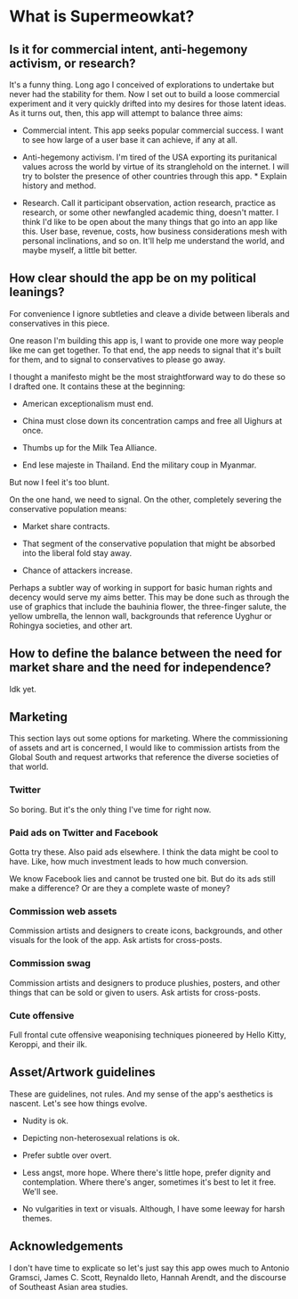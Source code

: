 # What is Supermeowkat?

## Is it for commercial intent, anti-hegemony activism, or research?

It's a funny thing. Long ago I conceived of explorations to undertake but never had the stability for them. Now I set out to build a loose commercial experiment and it very quickly drifted into my desires for those latent ideas. As it turns out, then, this app will attempt to balance three aims:

- Commercial intent. This app seeks popular commercial success. I want to see how large of a user base it can achieve, if any at all.

- Anti-hegemony activism. I'm tired of the USA exporting its puritanical values across the world by virtue of its stranglehold on the internet. I will try to bolster the presence of other countries through this app. \* Explain history and method.

- Research. Call it participant observation, action research, practice as research, or some other newfangled academic thing, doesn't matter. I think I'd like to be open about the many things that go into an app like this. User base, revenue, costs, how business considerations mesh with personal inclinations, and so on. It'll help me understand the world, and maybe myself, a little bit better.

## How clear should the app be on my political leanings?

For convenience I ignore subtleties and cleave a divide between liberals and conservatives in this piece.

One reason I'm building this app is, I want to provide one more way people like me can get together. To that end, the app needs to signal that it's built for them, and to signal to conservatives to please go away.

I thought a manifesto might be the most straightforward way to do these so I drafted one. It contains these at the beginning:

- American exceptionalism must end.

- China must close down its concentration camps and free all Uighurs at once.

- Thumbs up for the Milk Tea Alliance.

- End lese majeste in Thailand. End the military coup in Myanmar.

But now I feel it's too blunt.

On the one hand, we need to signal. On the other, completely severing the conservative population means:

- Market share contracts.

- That segment of the conservative population that might be absorbed into the liberal fold stay away.

- Chance of attackers increase.

Perhaps a subtler way of working in support for basic human rights and decency would serve my aims better. This may be done such as through the use of graphics that include the bauhinia flower, the three-finger salute, the yellow umbrella, the lennon wall, backgrounds that reference Uyghur or Rohingya societies, and other art.

## How to define the balance between the need for market share and the need for independence?

Idk yet.

## Marketing

This section lays out some options for marketing. Where the commissioning of assets and art is concerned, I would like to commission artists from the Global South and request artworks that reference the diverse societies of that world.

### Twitter

So boring. But it's the only thing I've time for right now.

### Paid ads on Twitter and Facebook

Gotta try these. Also paid ads elsewhere. I think the data might be cool to have. Like, how much investment leads to how much conversion.

We know Facebook lies and cannot be trusted one bit. But do its ads still make a difference? Or are they a complete waste of money?

### Commission web assets

Commission artists and designers to create icons, backgrounds, and other visuals for the look of the app. Ask artists for cross-posts.

### Commission swag

Commission artists and designers to produce plushies, posters, and other things that can be sold or given to users. Ask artists for cross-posts.

### Cute offensive

Full frontal cute offensive weaponising techniques pioneered by Hello Kitty, Keroppi, and their ilk.

## Asset/Artwork guidelines

These are guidelines, not rules. And my sense of the app's aesthetics is nascent. Let's see how things evolve.

- Nudity is ok.

- Depicting non-heterosexual relations is ok.

- Prefer subtle over overt.

- Less angst, more hope. Where there's little hope, prefer dignity and contemplation. Where there's anger, sometimes it's best to let it free. We'll see.

- No vulgarities in text or visuals. Although, I have some leeway for harsh themes.

## Acknowledgements

I don't have time to explicate so let's just say this app owes much to Antonio Gramsci, James C. Scott, Reynaldo Ileto, Hannah Arendt, and the discourse of Southeast Asian area studies.
